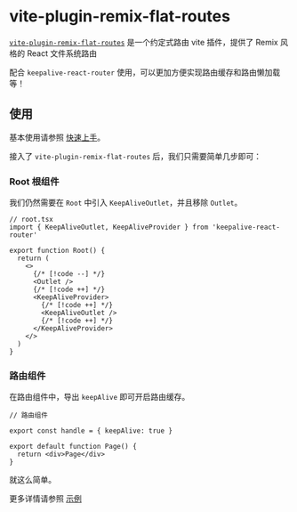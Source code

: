 # vite-plugin-remix-flat-routes

[`vite-plugin-remix-flat-routes`](https://hemengke1997.github.io/vite-plugin-remix-flat-routes/zh/) 是一个约定式路由 vite 插件，提供了 Remix 风格的 React 文件系统路由

配合 `keepalive-react-router` 使用，可以更加方便实现路由缓存和路由懒加载等！

## 使用

基本使用请参照 [快速上手](https://hemengke1997.github.io/vite-plugin-remix-flat-routes/zh/guides/getting-started.html)。

接入了 `vite-plugin-remix-flat-routes` 后，我们只需要简单几步即可：

### Root 根组件

我们仍然需要在 `Root` 中引入 `KeepAliveOutlet`，并且移除 `Outlet`。

```tsx
// root.tsx
import { KeepAliveOutlet, KeepAliveProvider } from 'keepalive-react-router'

export function Root() {
  return (
    <>
      {/* [!code --] */}
      <Outlet />
      {/* [!code ++] */}
      <KeepAliveProvider>
        {/* [!code ++] */}
        <KeepAliveOutlet />
        {/* [!code ++] */}
      </KeepAliveProvider>
    </>
  )
}
```

### 路由组件

在路由组件中，导出 `keepAlive` 即可开启路由缓存。

```tsx
// 路由组件

export const handle = { keepAlive: true }

export default function Page() {
  return <div>Page</div>
}
```

就这么简单。

更多详情请参照 [示例](https://github.com/hemengke1997/keepalive-react-router/tree/master/playground/vite-plugin-remix-flat-routes)
